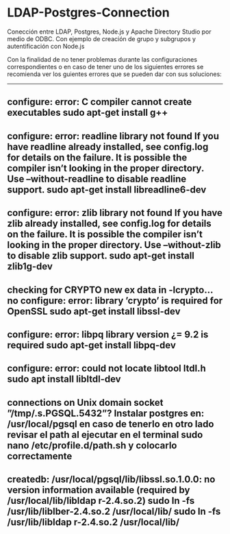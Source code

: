 # LDAP-Postgres-Connection
Conección entre LDAP, Postgres, Node.js y Apache Directory Studio por medio de ODBC. Con ejemplo de creación de grupo y subgrupos y autentificación con Node.js

Con la finalidad de no tener problemas durante las configuraciones correspondientes o en caso de tener uno de los siguientes errores se recomienda ver los guientes errores que se pueden dar con sus soluciones:

------------------------------------------------------------------------------------
configure: error: C compiler cannot create executables
sudo apt-get install g++
------------------------------------------------------------------------------------
configure: error: readline library not found
If you have readline already installed, see config.log for details on the
failure. It is possible the compiler isn’t looking in the proper directory.
Use –without-readline to disable readline support.
sudo apt-get install libreadline6-dev
------------------------------------------------------------------------------------
configure: error: zlib library not found
If you have zlib already installed, see config.log for details on the
failure. It is possible the compiler isn’t looking in the proper directory.
Use –without-zlib to disable zlib support.
sudo apt-get install zlib1g-dev
------------------------------------------------------------------------------------
checking for CRYPTO new ex data in -lcrypto... no
configure: error: library ’crypto’ is required for OpenSSL
sudo apt-get install libssl-dev
------------------------------------------------------------------------------------
configure: error: libpq library version ¿= 9.2 is required
sudo apt-get install libpq-dev
------------------------------------------------------------------------------------
configure: error: could not locate libtool ltdl.h
sudo apt install libltdl-dev
------------------------------------------------------------------------------------
connections on Unix domain socket ”/tmp/.s.PGSQL.5432”?
Instalar postgres en: /usr/local/pgsql en caso de tenerlo en otro lado revisar el path al ejecutar en el terminal  sudo nano /etc/profile.d/path.sh y colocarlo correctamente
------------------------------------------------------------------------------------
createdb: /usr/local/pgsql/lib/libssl.so.1.0.0: no version information available (required by
/usr/local/lib/libldap r-2.4.so.2)
sudo ln -fs /usr/lib/liblber-2.4.so.2 /usr/local/lib/
sudo ln -fs /usr/lib/libldap r-2.4.so.2 /usr/local/lib/
------------------------------------------------------------------------------------






